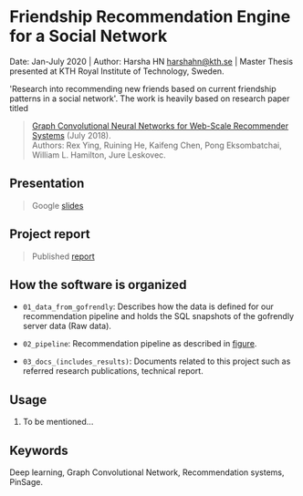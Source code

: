 # Friendship Recommendation Engine for a Social Network
Date: Jan-July 2020 | Author: Harsha HN harshahn@kth.se | Master Thesis presented at KTH Royal Institute of Technology, Sweden.

'Research into recommending new friends based on current friendship patterns in a social network'. The work is heavily based on research paper titled 
> [Graph Convolutional Neural Networks for Web-Scale Recommender Systems](https://arxiv.org/abs/1806.01973) (July 2018). <br /> 
> Authors: Rex Ying, Ruining He, Kaifeng Chen, Pong Eksombatchai, William L. Hamilton, Jure Leskovec.

## Presentation
>Google [slides](https://docs.google.com/presentation/d/19W3jOyRsxPQ1z--0715vnXKZNrhZ6mLS7QlpQQaXAoE/edit?usp=sharing)

## Project report
>Published [report](03_docs_(includes_results)/02_reports/full_report_v1.pdf)

## How the software is organized

- `01_data_from_gofrendly`: Describes how the data is defined for our recommendation pipeline and holds the SQL snapshots of the gofrendly server data (Raw data).

- `02_pipeline`: Recommendation pipeline as described in [figure](02_pipeline/data_pipeline.jpg).

- `03_docs_(includes_results)`: Documents related to this project such as referred research publications, technical report.

## Usage
1. To be mentioned...  

## Keywords
Deep learning, Graph Convolutional Network, Recommendation systems, PinSage.

